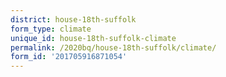 ```yaml
---
district: house-18th-suffolk
form_type: climate
unique_id: house-18th-suffolk-climate
permalink: /2020bq/house-18th-suffolk/climate/
form_id: '201705916871054'
---
```

